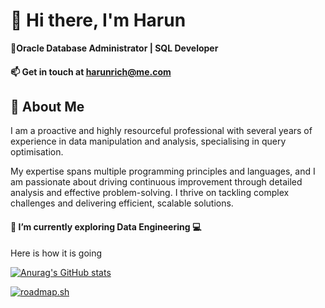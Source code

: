 # 👋 Hi there, I'm Harun

**🚀Oracle Database Administrator | SQL Developer**
<h4>📫 Get in touch at <a href mailto:"harunrich@me.com">harunrich@me.com</a></h4>

## 🌟 About Me
I am a proactive and highly resourceful professional with several years of experience in data manipulation and analysis, specialising in query optimisation. 

My expertise spans multiple programming principles and languages, and I am passionate about driving continuous improvement through detailed analysis and effective problem-solving. I thrive on tackling complex challenges and delivering efficient, scalable solutions.

<h4>🌱 I’m currently exploring Data Engineering 💻</h4>

Here is how it is going

[![Anurag's GitHub stats](https://github-readme-stats.vercel.app/api?hricha05=anuraghazra)](https://github.com/anuraghazra/github-readme-stats)

[![roadmap.sh](https://roadmap.sh/card/wide/677d4f1470129741a80600e6?variant=dark)](https://roadmap.sh)

